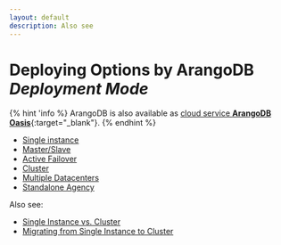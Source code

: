 ```yaml
---
layout: default
description: Also see
---
```

Deploying Options by ArangoDB _Deployment Mode_
===============================================

{% hint 'info %}
ArangoDB is also available as
[cloud service **ArangoDB Oasis**](https://cloud.arangodb.com/){:target="_blank"}.
{% endhint %}

- [Single instance](deployment-single-instance.html)
- [Master/Slave](deployment-master-slave.html)
- [Active Failover](deployment-active-failover.html)
- [Cluster](deployment-cluster.html)
- [Multiple Datacenters](deployment-dc2-dc.html) 
- [Standalone Agency](deployment-standalone-agency.html)

Also see:

- [Single Instance vs. Cluster](architecture-single-instance-vs-cluster.html)
- [Migrating from Single Instance to Cluster](deployment-migrating-single-instance-cluster.html)
